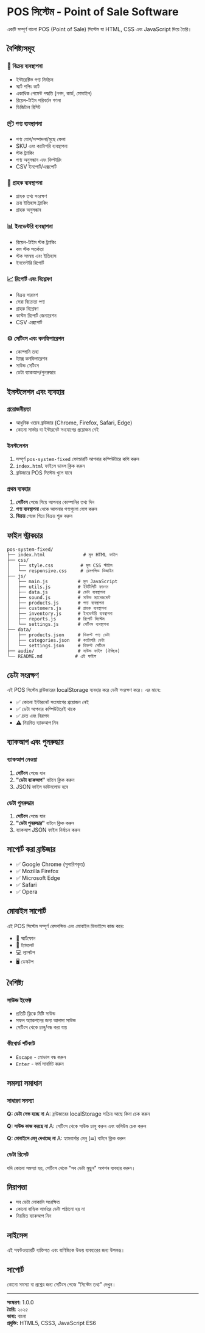 # POS সিস্টেম - Point of Sale Software

একটি সম্পূর্ণ বাংলা POS (Point of Sale) সিস্টেম যা HTML, CSS এবং JavaScript দিয়ে তৈরি।

## বৈশিষ্ট্যসমূহ

### 🛒 বিক্রয় ব্যবস্থাপনা
- ইন্টারেক্টিভ পণ্য নির্বাচন
- স্মার্ট শপিং কার্ট
- একাধিক পেমেন্ট পদ্ধতি (নগদ, কার্ড, মোবাইল)
- রিয়েল-টাইম পরিবর্তন গণনা
- ডিজিটাল রিসিট

### 📦 পণ্য ব্যবস্থাপনা
- পণ্য যোগ/সম্পাদনা/মুছে ফেলা
- SKU এবং ক্যাটাগরি ব্যবস্থাপনা
- স্টক ট্র্যাকিং
- পণ্য অনুসন্ধান এবং ফিল্টারিং
- CSV ইমপোর্ট/এক্সপোর্ট

### 👥 গ্রাহক ব্যবস্থাপনা
- গ্রাহক তথ্য সংরক্ষণ
- ক্রয় ইতিহাস ট্র্যাকিং
- গ্রাহক অনুসন্ধান

### 📊 ইনভেন্টরি ব্যবস্থাপনা
- রিয়েল-টাইম স্টক ট্র্যাকিং
- কম স্টক সতর্কতা
- স্টক সমন্বয় এবং ইতিহাস
- ইনভেন্টরি রিপোর্ট

### 📈 রিপোর্ট এবং বিশ্লেষণ
- বিক্রয় সারাংশ
- সেরা বিক্রেতা পণ্য
- গ্রাহক বিশ্লেষণ
- কাস্টম রিপোর্ট জেনারেশন
- CSV এক্সপোর্ট

### ⚙️ সেটিংস এবং কনফিগারেশন
- কোম্পানি তথ্য
- ট্যাক্স কনফিগারেশন
- সাউন্ড সেটিংস
- ডেটা ব্যাকআপ/পুনরুদ্ধার

## ইনস্টলেশন এবং ব্যবহার

### প্রয়োজনীয়তা
- আধুনিক ওয়েব ব্রাউজার (Chrome, Firefox, Safari, Edge)
- কোনো সার্ভার বা ইন্টারনেট সংযোগের প্রয়োজন নেই

### ইনস্টলেশন
1. সম্পূর্ণ `pos-system-fixed` ফোল্ডারটি আপনার কম্পিউটারে কপি করুন
2. `index.html` ফাইলে ডাবল ক্লিক করুন
3. ব্রাউজারে POS সিস্টেম খুলে যাবে

### প্রথম ব্যবহার
1. **সেটিংস** পেজে গিয়ে আপনার কোম্পানির তথ্য দিন
2. **পণ্য ব্যবস্থাপনা** থেকে আপনার পণ্যগুলো যোগ করুন
3. **বিক্রয়** পেজে গিয়ে বিক্রয় শুরু করুন

## ফাইল স্ট্রাকচার

```
pos-system-fixed/
├── index.html              # মূল HTML ফাইল
├── css/
│   ├── style.css          # মূল CSS স্টাইল
│   └── responsive.css     # রেসপন্সিভ ডিজাইন
├── js/
│   ├── main.js           # মূল JavaScript
│   ├── utils.js          # ইউটিলিটি ফাংশন
│   ├── data.js           # ডেটা ব্যবস্থাপনা
│   ├── sound.js          # সাউন্ড ম্যানেজমেন্ট
│   ├── products.js       # পণ্য ব্যবস্থাপনা
│   ├── customers.js      # গ্রাহক ব্যবস্থাপনা
│   ├── inventory.js      # ইনভেন্টরি ব্যবস্থাপনা
│   ├── reports.js        # রিপোর্ট সিস্টেম
│   └── settings.js       # সেটিংস ব্যবস্থাপনা
├── data/
│   ├── products.json     # ডিফল্ট পণ্য ডেটা
│   ├── categories.json   # ক্যাটাগরি ডেটা
│   └── settings.json     # ডিফল্ট সেটিংস
├── audio/                # সাউন্ড ফাইল (ঐচ্ছিক)
└── README.md            # এই ফাইল
```

## ডেটা সংরক্ষণ

এই POS সিস্টেম ব্রাউজারের localStorage ব্যবহার করে ডেটা সংরক্ষণ করে। এর মানে:

- ✅ কোনো ইন্টারনেট সংযোগের প্রয়োজন নেই
- ✅ ডেটা আপনার কম্পিউটারেই থাকে
- ✅ দ্রুত এবং নিরাপদ
- ⚠️ নিয়মিত ব্যাকআপ নিন

## ব্যাকআপ এবং পুনরুদ্ধার

### ব্যাকআপ নেওয়া
1. **সেটিংস** পেজে যান
2. **"ডেটা ব্যাকআপ"** বাটনে ক্লিক করুন
3. JSON ফাইল ডাউনলোড হবে

### ডেটা পুনরুদ্ধার
1. **সেটিংস** পেজে যান
2. **"ডেটা পুনরুদ্ধার"** বাটনে ক্লিক করুন
3. ব্যাকআপ JSON ফাইল নির্বাচন করুন

## সাপোর্ট করা ব্রাউজার

- ✅ Google Chrome (সুপারিশকৃত)
- ✅ Mozilla Firefox
- ✅ Microsoft Edge
- ✅ Safari
- ✅ Opera

## মোবাইল সাপোর্ট

এই POS সিস্টেম সম্পূর্ণ রেসপন্সিভ এবং মোবাইল ডিভাইসে কাজ করে:

- 📱 স্মার্টফোন
- 📱 ট্যাবলেট
- 💻 ল্যাপটপ
- 🖥️ ডেস্কটপ

## বৈশিষ্ট্য

### সাউন্ড ইফেক্ট
- প্রতিটি ক্লিকে মিষ্টি সাউন্ড
- সফল অ্যাকশনের জন্য আলাদা সাউন্ড
- সেটিংস থেকে চালু/বন্ধ করা যায়

### কীবোর্ড শর্টকাট
- `Escape` - মোডাল বন্ধ করুন
- `Enter` - ফর্ম সাবমিট করুন

## সমস্যা সমাধান

### সাধারণ সমস্যা

**Q: ডেটা সেভ হচ্ছে না**
A: ব্রাউজারের localStorage সক্রিয় আছে কিনা চেক করুন

**Q: সাউন্ড কাজ করছে না**
A: সেটিংস থেকে সাউন্ড চালু করুন এবং ভলিউম চেক করুন

**Q: মোবাইলে মেনু দেখাচ্ছে না**
A: হ্যামবার্গার মেনু (☰) বাটনে ক্লিক করুন

### ডেটা রিসেট
যদি কোনো সমস্যা হয়, সেটিংস থেকে "সব ডেটা মুছুন" অপশন ব্যবহার করুন।

## নিরাপত্তা

- সব ডেটা লোকালি সংরক্ষিত
- কোনো বাহ্যিক সার্ভারে ডেটা পাঠানো হয় না
- নিয়মিত ব্যাকআপ নিন

## লাইসেন্স

এই সফটওয়্যারটি ব্যক্তিগত এবং বাণিজ্যিক উভয় ব্যবহারের জন্য উপলব্ধ।

## সাপোর্ট

কোনো সমস্যা বা প্রশ্নের জন্য সেটিংস পেজে "সিস্টেম তথ্য" দেখুন।

---

**সংস্করণ:** 1.0.0  
**তৈরি:** ২০২৫  
**ভাষা:** বাংলা  
**প্রযুক্তি:** HTML5, CSS3, JavaScript ES6

